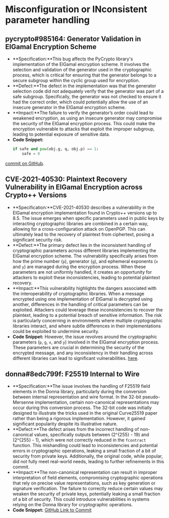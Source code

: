 # Misconfiguration or INconsistent parameter handling

## pycrypto#985164: Generator Validation in ElGamal Encryption Scheme

- **Specification:**This bug affects the PyCrypto library's implementation of the ElGamal encryption scheme. It involves the selection and validation of the generator used in the cryptographic process, which is critical for ensuring that the generator belongs to a secure subgroup within the cyclic group used for encryption.
- **Defect:**The defect in the implementation was that the generator selection code did not adequately verify that the generator was part of a safe subgroup. Specifically, the generator was not checked to ensure it had the correct order, which could potentially allow the use of an insecure generator in the ElGamal encryption scheme.
- **Impact:**The failure to verify the generator’s order could lead to weakened encryption, as using an insecure generator may compromise the security of the ElGamal encryption process. This could make the encryption vulnerable to attacks that exploit the improper subgroup, leading to potential exposure of sensitive data.
- **Code Snippet:**
  ```python
  if safe and pow(obj.g, q, obj.p) == 1:
      safe = 0
  ```

[commit on GitHub](https://github.com/Legrandin/pycryptodome/commit/9f912f13df99ad3421eff360d6a62d7dbec755c2).

## CVE-2021-40530: Plaintext Recovery Vulnerability in ElGamal Encryption across Crypto++ Versions

- **Specification:**CVE-2021-40530 describes a vulnerability in the ElGamal encryption implementation found in Crypto++ versions up to 8.5. The issue emerges when specific parameters used in public keys by interacting cryptographic libraries are combined in a certain way, allowing for a cross-configuration attack on OpenPGP. This can ultimately lead to the recovery of plaintext from ciphertext, posing a significant security risk.
- **Defect:**The primary defect lies in the inconsistent handling of cryptographic parameters across different libraries implementing the ElGamal encryption scheme. The vulnerability specifically arises from how the prime number (`p`), generator (`g`), and ephemeral exponents (`x` and `y`) are managed during the encryption process. When these parameters are not uniformly handled, it creates an opportunity for attackers to exploit these inconsistencies, leading to potential plaintext recovery.
- **Impact:**This vulnerability highlights the dangers associated with the interoperability of cryptographic libraries. When a message encrypted using one implementation of ElGamal is decrypted using another, differences in the handling of critical parameters can be exploited. Attackers could leverage these inconsistencies to recover the plaintext, leading to a potential breach of sensitive information. The risk is particularly concerning in environments where multiple cryptographic libraries interact, and where subtle differences in their implementations could be exploited to undermine security.
- **Code Snippet:**
  However, the issue revolves around the cryptographic parameters (`p`, `g`, `x`, and `y`) involved in the ElGamal encryption process. These parameters are crucial in determining the security of the encrypted message, and any inconsistency in their handling across different libraries can lead to significant vulnerabilities.
  [here](https://ibm.github.io/system-security-research-updates/2021/07/20/insecurity-elgamal-pt1).


## donna#8edc799f: F25519 Internal to Wire

- **Specification:**The issue involves the handling of F25519 field elements in the Donna library, particularly during the conversion between internal representation and wire format. In the 32-bit pseudo-Mersenne implementation, certain non-canonical representations may occur during this conversion process. The 32-bit code was initially designed to illustrate the tricks used in the original Curve25519 paper rather than being a rigorous implementation. However, it gained significant popularity despite its illustrative nature.
- **Defect:**The defect arises from the incorrect handling of non-canonical values, specifically outputs between \(2^{255} - 19\) and \(2^{255} - 1\), which were not correctly reduced in the `fcontract` function. This mishandling could lead to inconsistencies and potential errors in cryptographic operations, leaking a small fraction of a bit of security from private keys. Additionally, the original code, while popular, did not fully meet real-world needs, leading to further refinements in this commit.
- **Impact:**The non-canonical representation can result in improper interpretation of field elements, compromising cryptographic operations that rely on precise value representations, such as key generation or signature verification. The failure to correctly reduce certain values may weaken the security of private keys, potentially leaking a small fraction of a bit of security. This could introduce vulnerabilities in systems relying on the Donna library for cryptographic operations.
- **Code Snippet:**
  [GitHub Link to Commit](https://github.com/agl/curve25519-donna/commit/2647eeba59fb628914c79ce691df794a8edc799f)
